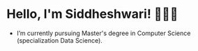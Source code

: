 <h1>Hello, I'm Siddheshwari! 👩🏾‍💻</h1>

- I’m currently pursuing Master's degree in Computer Science (specialization Data Science).

              
<!--
**Siddheshwari19/Siddheshwari19** is a ✨ _special_ ✨ repository because its `README.md` (this file) appears on your GitHub profile.

Here are some ideas to get you started:

- 🔭 I’m currently working on ...
- 🌱 I’m currently learning ...
- 👯 I’m looking to collaborate on ...
- 🤔 I’m looking for help with ...
- 💬 Ask me about ...
- 📫 How to reach me: ...
- 😄 Pronouns: ...
- ⚡ Fun fact: ...
-->
